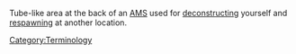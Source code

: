 Tube-like area at the back of an
[AMS](../vehicles/Advanced_Mobile_Station.md) used for
[deconstructing](Deconstruct.md) yourself and
[respawning](../Respawn.md) at another location.

[Category:Terminology](Category:Terminology.md)
